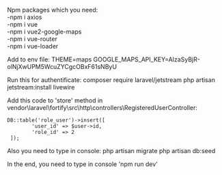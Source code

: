 Npm packages which you need:
   <br/> -npm i axios
    <br/>-npm i vue
    <br/>-npm i vue2-google-maps
    <br/>-npm i vue-router
   <br/> -npm i vue-loader

Add to env file:
    THEME=maps
    GOOGLE_MAPS_API_KEY=AIzaSyBjR-olNjXwUPM5WcuZYCgcOBxF61sNByU
   
Run this for authentificate:
    composer require laravel/jetstream
    php artisan jetstream:install livewire
    
Add this code to 'store' method in vendor\laravel\fortify\src\http\controllers\RegisteredUserController:

    DB::table('role_user')->insert([
            'user_id' => $user->id,
            'role_id' => 2
     ]);
     
Also you need to type in console:
    php artisan migrate
    php artisan db:seed
    
In the end, you need to type in console 'npm run dev'
